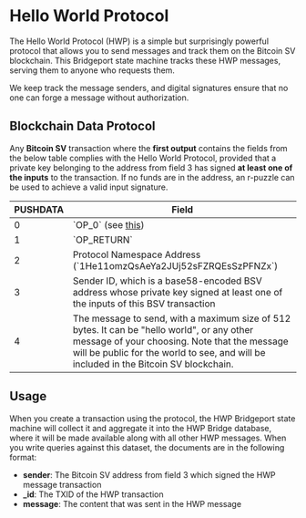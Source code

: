 # Hello World Protocol

The Hello World Protocol (HWP) is a simple but surprisingly powerful protocol that allows you to send messages and track them on the Bitcoin SV blockchain. This Bridgeport state machine tracks these HWP messages, serving them to anyone who requests them.

We keep track the message senders, and digital signatures ensure that no one can forge a message without authorization.

## Blockchain Data Protocol

Any **Bitcoin SV** transaction where the **first output** contains the fields from the below table complies with the Hello World Protocol, provided that a private key belonging to the address from field 3 has signed **at least one of the inputs** to the transaction. If no funds are in the address, an r-puzzle can be used to achieve a valid input signature.

PUSHDATA | Field
---------|---------------------------------
0        | \`OP_0\` (see [this](https://bitcoinsv.io/2019/07/27/the-return-of-op_return-roadmap-to-genesis-part-4/))
1        | \`OP_RETURN\`
2        | Protocol Namespace Address (\`1He11omzQsAeYa2JUj52sFZRQEsSzPFNZx\`)
3        | Sender ID, which is a base58-encoded BSV address whose private key signed at least one of the inputs of this BSV transaction
4        | The message to send, with a maximum size of 512 bytes. It can be "hello world", or any other message of your choosing. Note that the message will be public for the world to see, and will be included in the Bitcoin SV blockchain.

## Usage

When you create a transaction using the protocol, the HWP Bridgeport state machine will collect it and aggregate it into the HWP Bridge database, where it will be made available along with all other HWP messages. When you write queries against this dataset, the documents are in the following format:

- **sender**: The Bitcoin SV address from field 3 which signed the HWP message transaction
- **_id**: The TXID of the HWP transaction
- **message**: The content that was sent in the HWP message